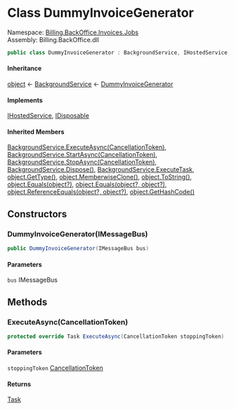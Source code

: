 # <a id="Billing_BackOffice_Invoices_Jobs_DummyInvoiceGenerator"></a> Class DummyInvoiceGenerator

Namespace: [Billing.BackOffice.Invoices.Jobs](Billing.BackOffice.Invoices.Jobs.md)  
Assembly: Billing.BackOffice.dll  

```csharp
public class DummyInvoiceGenerator : BackgroundService, IHostedService, IDisposable
```

#### Inheritance

[object](https://learn.microsoft.com/dotnet/api/system.object) ← 
[BackgroundService](https://learn.microsoft.com/dotnet/api/microsoft.extensions.hosting.backgroundservice) ← 
[DummyInvoiceGenerator](Billing.BackOffice.Invoices.Jobs.DummyInvoiceGenerator.md)

#### Implements

[IHostedService](https://learn.microsoft.com/dotnet/api/microsoft.extensions.hosting.ihostedservice), 
[IDisposable](https://learn.microsoft.com/dotnet/api/system.idisposable)

#### Inherited Members

[BackgroundService.ExecuteAsync\(CancellationToken\)](https://learn.microsoft.com/dotnet/api/microsoft.extensions.hosting.backgroundservice.executeasync), 
[BackgroundService.StartAsync\(CancellationToken\)](https://learn.microsoft.com/dotnet/api/microsoft.extensions.hosting.backgroundservice.startasync), 
[BackgroundService.StopAsync\(CancellationToken\)](https://learn.microsoft.com/dotnet/api/microsoft.extensions.hosting.backgroundservice.stopasync), 
[BackgroundService.Dispose\(\)](https://learn.microsoft.com/dotnet/api/microsoft.extensions.hosting.backgroundservice.dispose), 
[BackgroundService.ExecuteTask](https://learn.microsoft.com/dotnet/api/microsoft.extensions.hosting.backgroundservice.executetask), 
[object.GetType\(\)](https://learn.microsoft.com/dotnet/api/system.object.gettype), 
[object.MemberwiseClone\(\)](https://learn.microsoft.com/dotnet/api/system.object.memberwiseclone), 
[object.ToString\(\)](https://learn.microsoft.com/dotnet/api/system.object.tostring), 
[object.Equals\(object?\)](https://learn.microsoft.com/dotnet/api/system.object.equals\#system\-object\-equals\(system\-object\)), 
[object.Equals\(object?, object?\)](https://learn.microsoft.com/dotnet/api/system.object.equals\#system\-object\-equals\(system\-object\-system\-object\)), 
[object.ReferenceEquals\(object?, object?\)](https://learn.microsoft.com/dotnet/api/system.object.referenceequals), 
[object.GetHashCode\(\)](https://learn.microsoft.com/dotnet/api/system.object.gethashcode)

## Constructors

### <a id="Billing_BackOffice_Invoices_Jobs_DummyInvoiceGenerator__ctor_Wolverine_IMessageBus_"></a> DummyInvoiceGenerator\(IMessageBus\)

```csharp
public DummyInvoiceGenerator(IMessageBus bus)
```

#### Parameters

`bus` IMessageBus

## Methods

### <a id="Billing_BackOffice_Invoices_Jobs_DummyInvoiceGenerator_ExecuteAsync_System_Threading_CancellationToken_"></a> ExecuteAsync\(CancellationToken\)

```csharp
protected override Task ExecuteAsync(CancellationToken stoppingToken)
```

#### Parameters

`stoppingToken` [CancellationToken](https://learn.microsoft.com/dotnet/api/system.threading.cancellationtoken)

#### Returns

 [Task](https://learn.microsoft.com/dotnet/api/system.threading.tasks.task)

